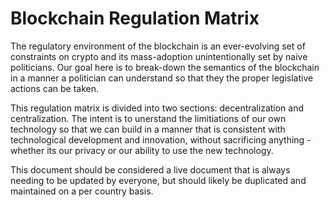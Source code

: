 # Blockchain Regulation Matrix
The regulatory environment of the blockchain is an ever-evolving set of constraints on crypto and its mass-adoption unintentionally set by naive politicians. Our goal here is to break-down the semantics of the blockchain in a manner a politician can understand so that they the proper legislative actions can be taken. 

This regulation matrix is divided into two sections: decentralization and centralization. The intent is to unerstand the limitiations of our own technology so that we can build in a manner that is consistent with technological development and innovation, without sacrificing anything - whether its our privacy or our ability to use the new technology. 

This document should be considered a live document that is always needing to be updated by everyone, but should likely be duplicated and maintained on a per country basis. 
